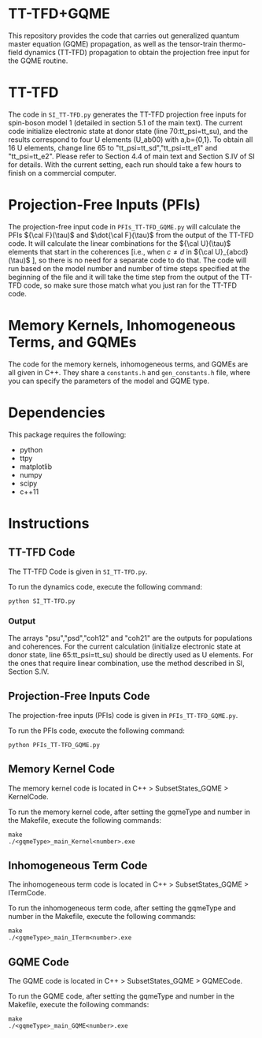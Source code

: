 # TT-TFD+GQME
This repository provides the code that carries out generalized quantum master equation (GQME) propagation, as well as the tensor-train thermo-field dynamics (TT-TFD) propagation to obtain the projection free input for the GQME routine. 

# TT-TFD
The code in `SI_TT-TFD.py` generates the TT-TFD projection free inputs for spin-boson model 1 (detailed in section 5.1 of the main text). The current code initialize electronic state at donor state (line 70:tt_psi=tt_su), and the results correspond to four U elements (U_ab00) with a,b={0,1}. To obtain all 16 U elements, change line 65 to "tt_psi=tt_sd","tt_psi=tt_e1" and "tt_psi=tt_e2". Please refer to Section 4.4 of main text and Section S.IV of SI for details. With the current setting, each run should take a few hours to finish on a commercial computer. 

# Projection-Free Inputs (PFIs)

The projection-free input code in `PFIs_TT-TFD_GQME.py` will calculate the PFIs ${\cal F}(\tau)$ and $\dot{\cal F}(\tau)$ from the output of the TT-TFD code. It will calculate the linear combinations for the ${\cal U}(\tau)$ elements that start in the coherences [i.e., when $c \neq d$ in ${\cal U}_{abcd}(\tau)$ ], so there is no need for a separate code to do that. The code will run based on the model number and number of time steps specified at the beginning of the file and it will take the time step from the output of the TT-TFD code, so make sure those match what you just ran for the TT-TFD code. 

# Memory Kernels, Inhomogeneous Terms, and GQMEs

The code for the memory kernels, inhomogeneous terms, and GQMEs are all given in C++. They share a `constants.h` and `gen_constants.h` file, where you can specify the parameters of the model and GQME type. 

# Dependencies
 
 This package requires the following:
 
 - python
 - ttpy
 - matplotlib
 - numpy
 - scipy
 - c++11


 # Instructions
 
 ## TT-TFD Code
 
 The TT-TFD Code is given in `SI_TT-TFD.py`.
 
 To run the dynamics code, execute the following command:
 
 ```
 python SI_TT-TFD.py
 ```
 
### Output
The arrays "psu","psd","coh12" and "coh21" are the outputs for populations and coherences. For the current calculation (initialize electronic state at donor state, line 65:tt_psi=tt_su) should be directly used as U elements. For the ones that require linear combination, use the method described in SI, Section S.IV. 
 
## Projection-Free Inputs Code

The projection-free inputs (PFIs) code is given in `PFIs_TT-TFD_GQME.py`.

 To run the PFIs code, execute the following command:
 
 ```
 python PFIs_TT-TFD_GQME.py
 ```
## Memory Kernel Code

The memory kernel code is located in C++ > SubsetStates_GQME > KernelCode.

 To run the memory kernel code, after setting the gqmeType and number in the Makefile, execute the following commands:
 
 ```
 make
 ./<gqmeType>_main_Kernel<number>.exe
 ```
 
 ## Inhomogeneous Term Code

The inhomogeneous term code is located in C++ > SubsetStates_GQME > ITermCode.
 
  To run the inhomogeneous term code, after setting the gqmeType and number in the Makefile, execute the following commands:
 
 ```
 make
 ./<gqmeType>_main_ITerm<number>.exe
 ```
 
 ## GQME Code

The GQME code is located in C++ > SubsetStates_GQME > GQMECode.
 
To run the GQME code, after setting the gqmeType and number in the Makefile, execute the following commands:
 
 ```
 make
 ./<gqmeType>_main_GQME<number>.exe
 ```


